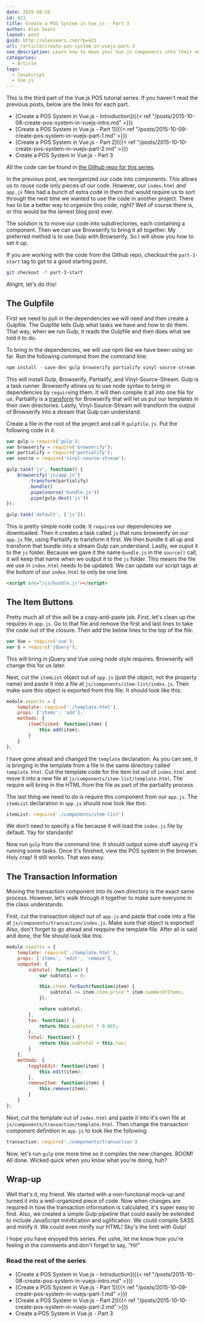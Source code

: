 ```yaml
---
date: 2015-10-10
id: 421
title: Create a POS System in Vue.js - Part 3
author: Alex Sears
layout: post
guid: http://alexsears.com/?p=421
url: /article/create-pos-system-in-vuejs-part-3
seo_description: Learn how to move your Vue.js components into their own directories and use Gulp and Browserify to pull it all together.
categories:
  - Article
tags:
  - JavaScript
  - Vue.js
---
```


This is the third part of the Vue.js POS tutorial series.  If you haven't read the previous posts, below are the links for each part.

<!--more-->

- [Create a POS System in Vue.js - Introduction]({{< ref "/posts/2015-10-08-create-pos-system-in-vuejs-intro.md" >}})
- [Create a POS System in Vue.js - Part 1]({{< ref "/posts/2015-10-09-create-pos-system-in-vuejs-part-1.md" >}})
- [Create a POS System in Vue.js - Part 2]({{< ref "/posts/2015-10-10-create-pos-system-in-vuejs-part-2.md" >}})
- Create a POS System in Vue.js - Part 3

All the code can be found in [the Github repo for this series](https://github.com/searsaw/pos-system-vuejs-blog).

In the previous post, we reorganized our code into components.  This allows us to reuse code only pieces of our code.  However, our `index.html` and `app.js` files had a bunch of extra code in them that would require us to sort through the next time we wanted to use the code in another project.  There has to be a better way to organize this code, right?  Well of course there is, or this would be the lamest blog post ever.

The solution is to move our code into subdirectories, each containing a component.  Then we can use Browserify to bring it all together.  My preferred method is to use Gulp with Browserify.  So I will show you how to set it up.

If you are working with the code from the Github repo, checkout the `part-3-start` tag to get to a good starting point.

```bash
git checkout -f part-3-start
```

Alright, let's do this!

## The Gulpfile

First we need to pull in the dependencies we will need and then create a Gulpfile.  The Gulpfile tells Gulp what tasks we have and how to do them.  That way, when we run Gulp, it reads the Gulpfile and then does what we told it to do.

To bring in the dependencies, we will use npm like we have been using so far.  Run the following command from the command line:

```javascript
npm install --save-dev gulp browserify partialify vinyl-source-stream
```

This will install Gulp, Browserify, Partialify, and Vinyl-Source-Stream.  Gulp is a task runner.  Browserify allows us to use node syntax to bring in dependencies by `require`ing them.  It will then compile it all into one file for us.  Partialify is a [transform](https://github.com/substack/node-browserify/wiki/list-of-transforms) for Browserify that will let us put our templates in their own directories.  Lastly, Vinyl-Source-Stream will transform the output of Browserify into a stream that Gulp can understand.

Create a file in the root of the project and call it `gulpfile.js`.  Put the following code in it.

```javascript
var gulp = require('gulp');
var browserify = require('browserify');
var partialify = require('partialify');
var source = require('vinyl-source-stream');

gulp.task('js', function() {
    browserify('js/app.js')
        .transform(partialify)
        .bundle()
        .pipe(source('bundle.js'))
        .pipe(gulp.dest('js'))
});

gulp.task('default', ['js']);
```

This is pretty simple node code.  It `require`s our dependencies we downloaded.  Then it creates a task called `js` that runs browserify on our `app.js` file, using Partialify to transform it first.  We then bundle it all up and transform that bundle into a stream Gulp can understand.  Lastly, we ouput it to the `js` folder.  Because we gave it the name `bundle.js` in the `source()` call, it will keep that name when we output it to the `js` folder.  This means the file we use in `index.html` needs to be updated.  We can update our script tags at the bottom of our `index.html` to only be one line.

```html
<script src="/js/bundle.js"></script>
```

## The Item Buttons

Pretty much all of this will be a copy-and-paste job.  First, let's clean up the requires in `app.js`.  Go to that file and remove the first and last lines to take the code out of the closure.  Then add the below lines to the top of the file:

```javascript
var Vue = require('vue');
var $ = require('jQuery');
```

This will bring in jQuery and Vue using node style requires.  Browserify will change this for us later.

Next, cut the `itemList` object out of `app.js` (just the object, not the property name) and paste it into a file at `js/components/item-list/index.js`.  Then make sure this object is exported from this file.  It should look like this:

```javascript
module.exports = {
    template: require('./template.html'),
    props: ['items', 'add'],
    methods: {
        itemClicked: function(item) {
            this.add(item);
        }
    }
};
```

I have gone ahead and changed the `template` declaration.  As you can see, it is bringing in the template from a file in the same directory called `template.html`.  Cut the template code for the item list out of `index.html` and move it into a new file at `js/components/item-list/template.html`.  The require will bring in the HTML from the file as part of the partialify process.

The last thing we need to do is require this component from our `app.js`.  The `itemList` declaration in `app.js` should now look like this:

```javascript
itemList: require('./components/item-list')
```

We don't need to specify a file because it will load the `index.js` file by default.  Yay for standards!

Now run `gulp` from the command line.  It should output some stuff saying it's running some tasks.  Once it's finished, view the POS system in the browser.  Holy crap!  It still works.  That was easy.

## The Transaction Information

Moving the transaction component into its own directory is the exact same process.  However, let's walk through it together to make sure everyone in the class understands.

First, cut the transaction object out of `app.js` and paste that code into a file at `js/components/transaction/index.js`.  Make sure that object is exported!  Also, don't forget to go ahead and reqquire the template file.  After all is said and done, the file should look like this:

```javascript
module.exports = {
    template: require('./template.html'),
    props: ['items', 'edit', 'remove'],
    computed: {
        subtotal: function() {
            var subtotal = 0;

            this.items.forEach(function(item) {
                subtotal += item.item.price * item.numberOfItems;
            });

            return subtotal;
        },
        tax: function() {
            return this.subtotal * 0.065;
        },
        total: function() {
            return this.subtotal + this.tax;
        }
    },
    methods: {
        toggleEdit: function(item) {
            this.edit(item);
        },
        removeItem: function(item) {
            this.remove(item);
        }
    }
};
```

Next, cut the template out of `index.html` and paste it into it's own file at `js/components/transaction/template.html`.  Then change the transaction component definition in `app.js` to look like the following:

```javascript
transaction: require('./components/transaction')
```

Now, let's run `gulp` one more time so it compiles the new changes.  BOOM!  All done.  Wicked quick when you know what you're doing, huh?

## Wrap-up

Well that's it, my friend.  We started with a non-functional mock-up and turned it into a well-organized piece of code.  Now when changes are required in how the transaction information is calculated, it's super easy to find.  Also, we created a simple Gulp pipeline that could easily be extended to include JavaScript minification and uglification.  We could compile SASS and minify it.  We could even minify our HTML!  Sky's the limit with Gulp!

I hope you have enjoyed this series.  Per ushe, let me know how you're feeling in the comments and don't forget to say, "Hi!"

### Read the rest of the series

- [Create a POS System in Vue.js - Introduction]({{< ref "/posts/2015-10-08-create-pos-system-in-vuejs-intro.md" >}})
- [Create a POS System in Vue.js - Part 1]({{< ref "/posts/2015-10-09-create-pos-system-in-vuejs-part-1.md" >}})
- [Create a POS System in Vue.js - Part 2]({{< ref "/posts/2015-10-10-create-pos-system-in-vuejs-part-2.md" >}})
- Create a POS System in Vue.js - Part 3